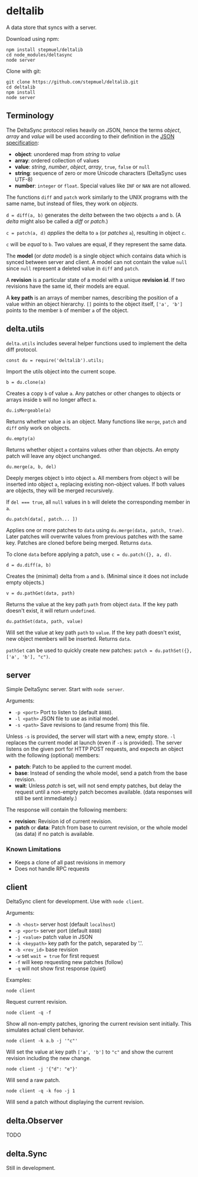 # deltalib

A data store that syncs with a server.

Download using npm:

    npm install stepmuel/deltalib
    cd node_modules/deltasync
    node server

Clone with git:

    git clone https://github.com/stepmuel/deltalib.git
    cd deltalib
    npm install
    node server

## Terminology

The DeltaSync protocol relies heavily on JSON, hence the terms *object*, *array* and *value* will be used according to their definition in the [JSON specification](http://json.org/): 

* **object**: unordered map from *string* to *value*
* **array**: ordered collection of values
* **value**: *string*, *number*, *object*, *array*, `true`, `false` or `null`
* **string**: sequence of zero or more Unicode characters (DeltaSync uses UTF-8)
* **number**: `integer` or `float`. Special values like `INF` or `NAN` are not allowed.

The functions `diff` and `patch` work similarly to the UNIX programs with the same name, but instead of files, they work on *objects*. 

`d = diff(a, b)` generates the *delta* between the two objects `a` and `b`. (A *delta* might also be called a *diff* or *patch*.) 

`c = patch(a, d)` *applies* the delta to `a` (or *patches* `a`), resulting in object `c`.

`c` will be *equal* to `b`. Two values are equal, if they represent the same data. 

The **model** (or *data model*) is a single object which contains data which is synced between server and client. A model can not contain the value `null` since `null` represent a deleted value in `diff` and `patch`. 

A **revision** is a particular state of a model with a unique **revision id**. If two revisions have the same id, their models are equal. 

A **key path** is an arrays of member names, describing the position of a value within an object hierarchy. `[]` points to the object itself, `['a', 'b']` points to the member `b` of member `a` of the object. 

## delta.utils

`delta.utils` includes several helper functions used to implement the delta diff protocol.

    const du = require('deltalib').utils;

Import the utils object into the current scope. 

    b = du.clone(a)

Creates a copy `b` of value `a`. Any patches or other changes to objects or arrays inside `b` will no longer affect `a`. 

    du.isMergeable(a)

Returns whether value `a` is an object. Many functions like `merge`, `patch` and `diff` only work on objects. 

    du.empty(a)

Returns whether object `a` contains values other than objects. An empty patch will leave any object unchanged. 

    du.merge(a, b, del)

Deeply merges object `b` into object `a`. All members from object `b` will be inserted into object `a`, replacing existing non-object values. If both values are objects, they will be merged recursively. 

If `del === true`, all `null` values in `b` will delete the corresponding member in `a`. 

    du.patch(data[, patch... ])

Applies one or more patches to `data` using `du.merge(data, patch, true)`. Later patches will overwrite values from previous patches with the same key. Patches are cloned before being merged. Returns `data`. 

To clone `data` before applying a patch, use `c = du.patch({}, a, d)`. 

    d = du.diff(a, b)

Creates the (minimal) delta from `a` and `b`. (Minimal since it does not include empty objects.)

    v = du.pathGet(data, path)

Returns the value at the key path `path` from object `data`. If the key path doesn't exist, it will return `undefined`. 

    du.pathSet(data, path, value)

Will set the value at key path `path` to `value`. If the key path doesn't exist, new object members will be inserted. Returns `data`.

`pathSet` can be used to quickly create new patches: `patch = du.pathSet({}, ['a', 'b'], "c")`. 

## server

Simple DeltaSync server. Start with `node server`.

Arguments:

* `-p <port>` Port to listen to (default `8888`).
* `-l <path>` JSON file to use as initial model.
* `-s <path>` Save revisions to (and resume from) this file.

Unless `-s` is provided, the server will start with a new, empty store. `-l` replaces the current model at launch (even if `-s` is provided). The server listens on the given port for HTTP POST requests, and expects an object with the following (optional) members:

* **patch**: Patch to be applied to the current model.
* **base**: Instead of sending the whole model, send a patch from the base revision.
* **wait**: Unless *patch* is set, will not send empty patches, but delay the request until a non-empty patch becomes available. (data responses will still be sent immediately.)

The response will contain the following members:

* **revision**: Revision id of current revision.
* **patch** or **data**: Patch from base to current revision, or the whole model (as data) if no patch is available.  

### Known Limitations

* Keeps a clone of all past revisions in memory
* Does not handle RPC requests

## client

DeltaSync client for development. Use with `node client`.

Arguments:

* `-h <host>` server host (default `localhost`)
* `-p <port>` server port (default `8888`)
* `-j <value>` patch value in JSON
* `-k <keypath>` key path for the patch, separated by '.'.
* `-b <rev_id>` base revision
* `-w` set `wait = true` for first request
* `-f` will keep requesting new patches (follow)
* `-q` will not show first response (quiet)

Examples:

    node client

Request current revision.

    node client -q -f

Show all non-empty patches, ignoring the current revision sent initially. This simulates actual client behavior. 

    node client -k a.b -j '"c"'

Will set the value at key path `['a', 'b']` to `"c"` and show the current revision including the new change.

    node client -j '{"d": "e"}'

Will send a raw patch.

    node client -q -k foo -j 1

Will send a patch without displaying the current revision.

## delta.Observer

TODO

## delta.Sync

Still in development. 
